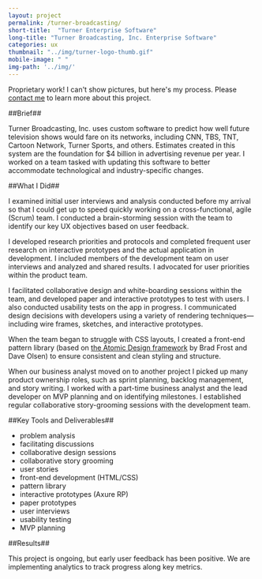 ```yaml
---
layout: project
permalink: /turner-broadcasting/
short-title:  "Turner Enterprise Software"
long-title: "Turner Broadcasting, Inc. Enterprise Software"
categories: ux
thumbnail: "../img/turner-logo-thumb.gif" 
mobile-image: " "
img-path: '../img/'
---
```


<p class="proprietary-statement">Proprietary work! I can't show pictures, but here's my process. Please <a href="{{site.url}}/about/index.html#contact">contact me</a> to learn more about this project.</p>

##Brief##

Turner Broadcasting, Inc. uses custom software to predict how well future television shows would fare on its networks, including CNN, TBS, TNT, Cartoon&nbsp;Network, Turner&nbsp;Sports, and others. Estimates created in this system are the foundation for $4&nbsp;billion in advertising revenue per year. I worked on a team tasked with updating this software to better accommodate technological and industry-specific changes. 

##What I Did##

I examined initial user interviews and analysis conducted before my arrival so that I could get up to speed quickly working on a cross-functional, agile (Scrum) team. I conducted a brain-storming session with the team to identify our key UX objectives based on user feedback.

I developed research priorities and protocols and completed frequent user research on interactive prototypes and the actual application in development. I included members of the development team on user interviews and analyzed and shared results. I advocated for user priorities within the product team.

I facilitated collaborative design and white-boarding sessions within the team, and developed paper and interactive prototypes to test with users. I also conducted usability tests on the app in progress. I communicated design decisions with developers using a variety of rendering techniques&mdash;including wire frames, sketches, and interactive prototypes. 

When the team began to struggle with CSS layouts, I created a front-end pattern library (based on [the Atomic Design framework](http://patternlab.io/) by Brad Frost and Dave Olsen) to ensure consistent and clean styling and structure. 

When our business analyst moved on to another project I picked up many product ownership roles, such as sprint planning, backlog management, and story writing. I&nbsp;worked with a part-time business analyst and the lead developer on MVP planning and on identifying milestones. I established regular collaborative story-grooming sessions with the development team.

##Key Tools and Deliverables##
<ul class="skill-pills">
	<li>problem analysis</li>
	<li>facilitating discussions</li>
	<li>collaborative design sessions</li>
	<li>collaborative story grooming</li>
	<li>user stories</li>
	<li>front-end development (HTML/CSS)</li>
	<li>pattern library</li>
	<li>interactive prototypes (Axure RP)</li>
	<li>paper prototypes</li>
	<li>user interviews</li>
	<li>usability testing</li>
	<li>MVP planning</li>
</ul>

##Results##

This project is ongoing, but early user feedback has been positive. We are implementing analytics to track progress along key metrics. 
